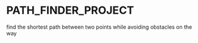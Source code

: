 # PATH_FINDER_PROJECT
find the shortest path between two points while avoiding obstacles on the way
